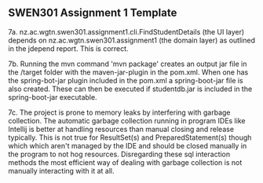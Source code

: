## SWEN301 Assignment 1 Template

7a.
nz.ac.wgtn.swen301.assignment1.cli.FindStudentDetails (the UI layer) depends on  nz.ac.wgtn.swen301.assignment1 (the domain layer) as outlined in the jdepend report. This is correct.

7b.
Running the mvn command 'mvn package' creates an output jar file in the /target folder with the maven-jar-plugin in the pom.xml. When one has the spring-bot-jar plugin included in the pom.xml a spring-boot-jar file is also created. These can then be executed if studentdb.jar is included in the spring-boot-jar executable.

7c.
The project is prone to memory leaks by interfering with garbage collection. The automatic garbage collection running in program IDEs like Intellij is better at handling resources than manual closing and release typically. This is not true for ResultSet(s) and PreparedStatement(s) though which which aren't managed by the IDE and should be closed manually in the program to not hog resources. Disregarding these sql interaction methods the most efficient way of dealing with garbage collection is not manually interacting with it at all. 